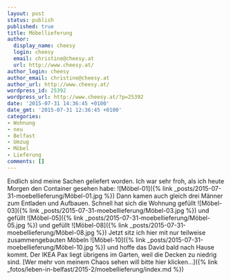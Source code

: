 ```yaml
---
layout: post
status: publish
published: true
title: Möbellieferung
author:
  display_name: cheesy
  login: cheesy
  email: christine@cheesy.at
  url: http://www.cheesy.at/
author_login: cheesy
author_email: christine@cheesy.at
author_url: http://www.cheesy.at/
wordpress_id: 25392
wordpress_url: http://www.cheesy.at/?p=25392
date: '2015-07-31 14:36:45 +0100'
date_gmt: '2015-07-31 12:36:45 +0100'
categories:
- Wohnung
- neu
- Belfast
- Umzug
- Möbel
- Lieferung
comments: []
---
```

Endlich sind meine Sachen geliefert worden. Ich war sehr froh, als ich heute Morgen den Container gesehen habe:
![Möbel-01]({% link _posts/2015-07-31-moebellieferung/Möbel-01.jpg %})
Dann kamen auch gleich drei Männer zum Entladen und Aufbauen. Schnell hat sich die Wohnung gefüllt
![Möbel-03]({% link _posts/2015-07-31-moebellieferung/Möbel-03.jpg %})
und gefüllt
![Möbel-05]({% link _posts/2015-07-31-moebellieferung/Möbel-05.jpg %})
und gefüllt
![Möbel-08]({% link _posts/2015-07-31-moebellieferung/Möbel-08.jpg %})
Jetzt sitz ich hier mit nur teilweise zusammengebauten Möbeln
![Möbel-10]({% link _posts/2015-07-31-moebellieferung/Möbel-10.jpg %})
und hoffe das David bald nach Hause kommt.
Der IKEA Pax liegt übrigens im Garten, weil die Decken zu niedrig sind.
[Wer mehr von meinem Chaos sehen will bitte hier klicken...]({% link _fotos/leben-in-belfast/2015-2/moebellieferung/index.md %})
